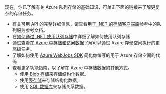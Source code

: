 
现在，你已了解有关 Azure 队列存储的基础知识，可单击下面的链接来了解更复杂的存储任务。

- 有关可用 API 的完整详细信息，请查看[用于 .NET 的存储客户端库](http://go.microsoft.com/fwlink/?LinkID=390731)参考中的队列服务参考文档。
- 在[如何通过 .NET 使用队列存储](/documentation/articles/storage-dotnet-how-to-use-queues)中详细了解如何使用队列存储
- 通过查看[在 Azure 中存储和访问数据](https://msdn.microsoft.com/zh-cn/library/azure/gg433040.aspx)了解可以通过 Azure 存储空间执行的更高级任务。    
- 了解如何使用 [Azure WebJobs SDK](/documentation/articles/app-service/websites-dotnet-webjobs-sdk) 简化你编写的用于 Azure 存储空间的代码
- 查看更多功能指南，以了解在 Azure 中存储数据的其他方式。
  - 使用[ Blob 存储](/documentation/articles/storage-dotnet-how-to-use-blobs)来存储结构化数据。
  - 使用[表存储](/documentation/articles/storage-dotnet-how-to-use-tables)来存储结构化数据。
  - 使用 [SQL 数据库](/documentation/articles/sql-database/sql-database-dotnet-how-to-use)来存储关系数据。

<!---HONumber=76-->